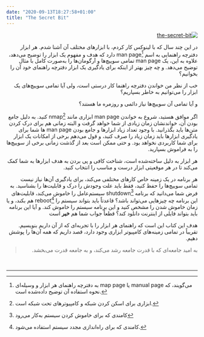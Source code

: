 ```yaml
---
date: "2020-09-13T18:27:58+01:00"
title: "The Secret Bit"
---
```


<div dir='rtl'>

[![the-secret-bit](/images/logo.svg)](/images/logo.svg)


در این چند سال که با لینوکس کار کردم، با ابزارهای مختلف آن آشنا شدم.
هر ابزار دفترچه راهنمایی به اسم
‌man page[^1]
دارد که هدف و مفهوم یک ابزار را توضیح می‌دهد، علاوه به این، یک
‌man page
تمامی سوییچ‌ها و آرگومان‌ها را به‌صورت کامل با مثال توضیح می‌دهد.
و چه چیز بهتر از اینکه برای یادگیری یک ابزار دفترچه راهنمای خود آن را بخوانیم؟

خب از نظر من خواندن دفترچه راهنما کار درستی است، ولی آیا تمامی سوییچ‌های یک
ابزار را می‌توانیم به خاطر بسپاریم؟

و آیا تمامی آن سوییچ‌ها نیاز دائمی و روزمره ما هستند؟

اگر موافق هستید، شروع به خواندن
man page
ابزاری مانند
nmap[^2]
کنید. به دلیل جامع بودن آن،
خواندنشان زمان زیادی از شما خواهد گرفت و البته زمانی هم برای درک کردن متن‌ها
باید بگذرانید. با وجود تعداد زیاد ابزارها و جامع بودن
man page
ها شما برای یادگیری ابزارها باید زمان زیاد را صرف کنید، و قول می‌دهم برخی از امکانات
یک ابزار برای شما کاربردی نخواهد بود. و حتی ممکن است بعد از گذشت زمانی
برخی از سوییچ‌ها را به فراموش بسپارید.

هر ابزار به دلیل ساخته‌شده است، شناخت کافی و پی بردن به هدف ابزارها
به شما کمک می‌کند تا در هر موقعیتی ابزار درست و مناسب را انتخاب کنید.


هر برنامه در یک زمینه خاص کارهای مختلفی می‌کند، برای یادگیری آن‌ها نیاز نیست
تمامی سوییچ‌ها را حفظ کنید، فقط باید علت وجودش را درک و قابلیت‌ها را بشناسید.
به فرض شما می‌دانید که برنامه
shutdown[^3]
سیستم‌عامل را خاموش می‌کند، قابلیت‌های این برنامه چه چیزهایی می‌تواند باشد؟
قاعدتاً باید بتواند سیستم را
reboot[^4]
هم بکند، و یا زمان خاموش شدن را مشخص کنید و این برنامه سیستم را خاموش کند.
و آیا این برنامه باید بتواند فایلی از اینترنت دانلود کند؟ قطعاً جواب شما هم **خیر** است

هدف این کتاب این است که راهنمای هر ابزار را با تجربه‌ای که از آن داریم بنویسیم.
تقریباً در تمامی زمینه‌های کامپیوتر ابزاری وجود دارد، قصد داریم که همه آن‌ها را پوشش 
دهیم.

> به امید جامعه‌ای که با قدرت جامعه رشد می‌کند، و به جامعه قدرت می‌بخشد.

<br/>

---


[^1]: به دفترچه راهنمای هر ابزار و وسیله‌ای
map page
یا
manual page
می‌گویند، که نحوه استفاده آن
توضیح داده‌شده است.


[^2]: ابزاری برای اسکن کردن شبکه و کامپیوترهای تحت شبکه است.

[^3]: کامندی که برای خاموش کردن سیستم به‌کار می‌رود

[^4]: کامندی که برای راه‌اندازی مجدد سیستم استفاده می‌شود.


</div>
